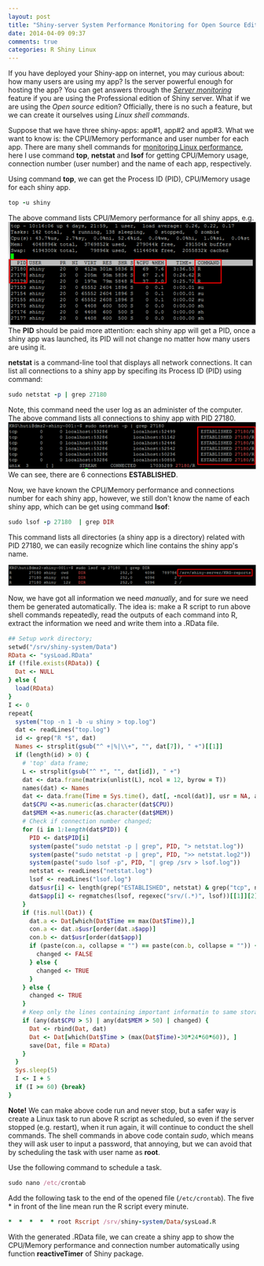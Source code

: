 ```yaml
---
layout: post
title: "Shiny-server System Performance Monitoring for Open Source Edition"
date: 2014-04-09 09:37
comments: true
categories: R Shiny Linux
---
```


If you have deployed your Shiny-app on internet, you may curious about: how many users are using my app? Is the server powerful enough for hosting the app? You can get answers through the *[Server monitoring](http://www.rstudio.com/shiny/server/)* feature if you are using the Professional edition of Shiny server. What if we are using the *Open source* edition? Officially, there is no such a feature, but we can create it ourselves using *Linux shell commands*.  

Suppose that we have three shiny-apps: app#1, app#2 and app#3. What we want to know is: the CPU/Memory performance and user number for each app. There are many shell commands for [monitoring Linux performance](http://www.tecmint.com/command-line-tools-to-monitor-linux-performance/), here I use command **top**, **netstat** and **lsof** for getting CPU/Memory usage, connection number (user number) and the name of each app, respectively. 


Using command **top**, we can get the Process ID (PID), CPU/Memory usage for each shiny app.

``` ruby
top -u shiny
``` 

The above command lists CPU/Memory performance for all shiny apps, e.g. 
![]( /images/top.png )
The **PID** should be paid more attention: each shiny app will get a PID, once a shiny app was launched, its PID will not change no matter how many users are using it. 


**netstat** is a command-line tool that displays all network connections. It can list all connections to a shiny app by specifing its Process ID (PID) using command: 

``` ruby
sudo netstat -p | grep 27180
``` 
Note, this command need the user log as an administer of the computer. The above command lists all connections to shiny app with PID 27180.
![]( /images/netstat.png )
We can see, there are 6 connections **ESTABLISHED**.

Now, we have known the CPU/Memory performance and connections number for each shiny app, however, we still don't know the name of each shiny app, which can be get using command **lsof**: 

``` ruby
sudo lsof -p 27180  | grep DIR
``` 

This command lists all directories (a shiny app is a directory) related with PID 27180, we can easily recognize which line contains the shiny app's name. 

![]( /images/lsof.png )

Now, we have got all information we need *manually*, and for sure we need them be generated automatically. The idea is: make a R script to run above shell commands repeatedly, read the outputs of each command into R, extract the information we need and write them into a .RData file. 

``` ruby
## Setup work directory;
setwd("/srv/shiny-system/Data") 
RData <- "sysLoad.RData"
if (!file.exists(RData)) {
  Dat <- NULL
} else {
  load(RData)
}
I <- 0
repeat{
  system("top -n 1 -b -u shiny > top.log")
  dat <- readLines("top.log")
  id <- grep("R *$", dat)
  Names <- strsplit(gsub("^ +|%|\\+", "", dat[7]), " +")[[1]]
  if (length(id) > 0) {
    # 'top' data frame;
    L <- strsplit(gsub("^ *", "", dat[id]), " +")
    dat <- data.frame(matrix(unlist(L), ncol = 12, byrow = T))
    names(dat) <- Names
    dat <- data.frame(Time = Sys.time(), dat[, -ncol(dat)], usr = NA, app = NA)
    dat$CPU <-as.numeric(as.character(dat$CPU))
    dat$MEM <-as.numeric(as.character(dat$MEM))
    # Check if connection number changed;
    for (i in 1:length(dat$PID)) {
      PID <- dat$PID[i]
      system(paste("sudo netstat -p | grep", PID, "> netstat.log"))
      system(paste("sudo netstat -p | grep", PID, ">> netstat.log2"))
      system(paste("sudo lsof -p", PID, "| grep /srv > lsof.log"))
      netstat <- readLines("netstat.log")
      lsof <- readLines("lsof.log")
      dat$usr[i] <- length(grep("ESTABLISHED", netstat) & grep("tcp", netstat))
      dat$app[i] <- regmatches(lsof, regexec("srv/(.*)", lsof))[[1]][2]
    }
    if (!is.null(Dat)) {
      dat.a <- Dat[which(Dat$Time == max(Dat$Time)),]
      con.a <- dat.a$usr[order(dat.a$app)]
      con.b <- dat$usr[order(dat$app)]
      if (paste(con.a, collapse = "") == paste(con.b, collapse = "")) {
        changed <- FALSE
      } else {
        changed <- TRUE
      }
    } else {
      changed <- TRUE
    }
    # Keep only the lines containing important informatin to same storage space;
    if (any(dat$CPU > 5) | any(dat$MEM > 50) | changed) {
      Dat <- rbind(Dat, dat)   
      Dat <- Dat[which(Dat$Time > (max(Dat$Time)-30*24*60*60)), ]
      save(Dat, file = RData)
    }
  }
  Sys.sleep(5)
  I <- I + 5
  if (I >= 60) {break}
}
``` 

**Note!** We can make above code run and never stop, but a safer way is create a Linux task to run above R script as scheduled, so even if the server stopped (e.g. restart), when it run again, it will continue to conduct the shell commands. The shell commands in above code contain *sudo*, which means they will ask user to input a password, that annoying, but we can avoid that by scheduling the task with user name as **root**. 

Use the following command to schedule a task.

``` ruby
sudo nano /etc/crontab
``` 

Add the following task to the end of the opened file (<code>/etc/crontab</code>). The five * in front of the line mean run the R script every minute.

``` ruby
*  *  *  *  * root Rscript /srv/shiny-system/Data/sysLoad.R
``` 

With the generated .RData file, we can create a shiny app to show the CPU/Memory performance and connection number automatically using function **reactiveTimer**  of Shiny package.





